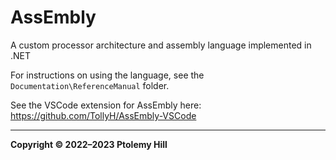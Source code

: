 # AssEmbly

A custom processor architecture and assembly language implemented in .NET

For instructions on using the language, see the `Documentation\ReferenceManual` folder.

See the VSCode extension for AssEmbly here: <https://github.com/TollyH/AssEmbly-VSCode>

---

**Copyright © 2022–2023  Ptolemy Hill**
